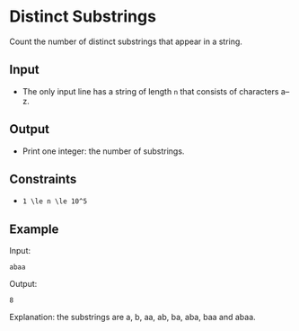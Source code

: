 # Distinct Substrings 

Count the number of distinct substrings that appear in a string.
## Input
- The only input line has a string of length ```n``` that consists of characters a–z.
## Output
- Print one integer: the number of substrings.
## Constraints

- ```1 \le n \le 10^5```

## Example
Input:
```
abaa
```

Output:
```
8
```

Explanation: the substrings are a, b, aa, ab, ba, aba, baa and abaa.
